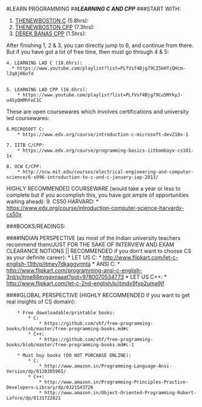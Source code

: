 #LEARN PROGRAMMING 
##_**LEARNING C AND CPP**_
###START WITH:

1. [THENEWBOSTON C](https://www.youtube.com/playlist?list=PL6gx4Cwl9DGAKIXv8Yr6nhGJ9Vlcjyymq) (5.8hrs):
2. [THENEWBOSTON CPP](https://www.youtube.com/playlist?list=PLAE85DE8440AA6B83) (7.3hrs):
3. [DEREK BANAS CPP](https://www.youtube.com/watch?v=Rub-JsjMhWY) (1.5hrs):

After finishing 1, 2 & 3, you can directly jump to 6, and continue from there. But if you have got a lot of free time, then must go through 4 & 5:

	4. LEARNING LAD C (18.6hrs):
	  * https://www.youtube.com/playlist?list=PLfVsf4Bjg79CZ5kHTiQHcm-l2q8j06ofd


	5. LEARNING LAD CPP (16.6hrs):
		* https://www.youtube.com/playlist?list=PLfVsf4Bjg79Cu5MYkyJ-u4SyQmMhFeC1C

These are open coursewares which involves certifications and university led coursewares:

	6.MICROSOFT C:
		* https://www.edx.org/course/introduction-c-microsoft-dev210x-1

	7. IITB C/CPP:
		* https://www.edx.org/course/programming-basics-iitbombayx-cs101-1x

	8. OCW C/CPP:
		* http://ocw.mit.edu/courses/electrical-engineering-and-computer-science/6-s096-introduction-to-c-and-c-january-iap-2013/

HIGHLY RECOMMENDED COURSEWARE (would take a year or less to complete but if you accomplish this, you have got ample of opportunities waiting ahead):
	9. CS50 HARVARD:
		* https://www.edx.org/course/introduction-computer-science-harvardx-cs50x

###BOOKS/READINGS:

####INDIAN PERSPECTIVE (as most of the Indian university teachers recommend them/JUST FOR THE SAKE OF INTERVIEW AND EXAM CLEARANCE NOTIONS || RECOMMENDED if you don't want to choose CS as your definite career):
			* LET US C:
				* http://www.flipkart.com/let-c-english-13th/p/itmey7dkaggvrmta
			* ANSI C:
				* http://www.flipkart.com/programming-ansi-c-english-3rd/p/itme88evgqvnaaat?pid=9780070534773
			* LET US C++:
				* http://www.flipkart.com/let-c-2nd-english/p/itmdx9fxp2uma9jf


####GLOBAL PERSPECTIVE (HIGHLY RECOMMENDED if you want to get real insights of CS domain):

		* Free downloadable/printable books:
			* C:
				* https://github.com/vhf/free-programming-books/blob/master/free-programming-books.md#c
			* C++:
				* https://github.com/vhf/free-programming-books/blob/master/free-programming-books.md#c-1

		* Must buy books (DO NOT PURCHASE ONLINE):
			* C:
				* http://www.amazon.in/Programming-Language-Ansi-Version/dp/8120305965/
			* C++:
				* http://www.amazon.in/Programming-Principles-Practice-Developers-Library/dp/0321543726
				* http://www.amazon.in/Object-Oriented-Programming-Robert-Lafore/dp/8131722821
